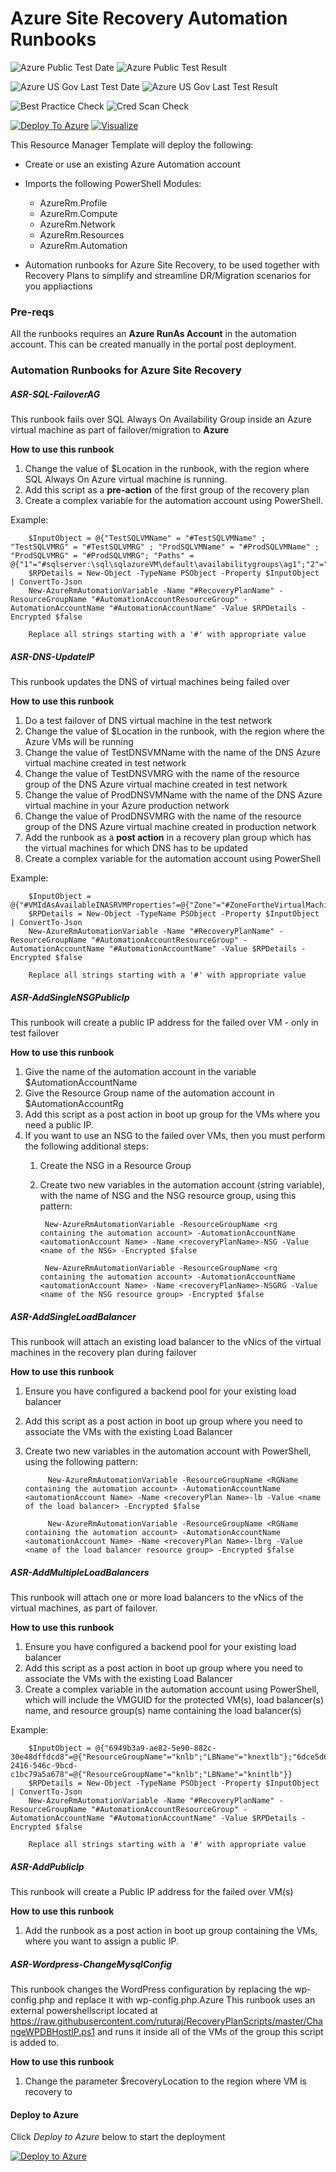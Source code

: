# Azure Site Recovery Automation Runbooks

![Azure Public Test Date](https://azurequickstartsservice.blob.core.windows.net/badges/asr-automation-recovery/PublicLastTestDate.svg)
![Azure Public Test Result](https://azurequickstartsservice.blob.core.windows.net/badges/asr-automation-recovery/PublicDeployment.svg)

![Azure US Gov Last Test Date](https://azurequickstartsservice.blob.core.windows.net/badges/asr-automation-recovery/FairfaxLastTestDate.svg)
![Azure US Gov Last Test Result](https://azurequickstartsservice.blob.core.windows.net/badges/asr-automation-recovery/FairfaxDeployment.svg)

![Best Practice Check](https://azurequickstartsservice.blob.core.windows.net/badges/asr-automation-recovery/BestPracticeResult.svg)
![Cred Scan Check](https://azurequickstartsservice.blob.core.windows.net/badges/asr-automation-recovery/CredScanResult.svg)

[![Deploy To Azure](https://raw.githubusercontent.com/fathym-it/azure-quickstart-templates/master/1-CONTRIBUTION-GUIDE/images/deploytoazure.svg?sanitize=true)](https://portal.azure.com/#create/Microsoft.Template/uri/https%3A%2F%2Fraw.githubusercontent.com%2Ffathym-it%2Fazure-quickstart-templates%2Fmaster%2Fasr-automation-recovery%2Fazuredeploy.json)
[![Visualize](https://raw.githubusercontent.com/fathym-it/azure-quickstart-templates/master/1-CONTRIBUTION-GUIDE/images/visualizebutton.svg?sanitize=true)](http://armviz.io/#/?load=https%3A%2F%2Fraw.githubusercontent.com%2Ffathym-it%2Fazure-quickstart-templates%2Fmaster%2Fasr-automation-recovery%2Fazuredeploy.json)

This Resource Manager Template will deploy the following:

* Create or use an existing Azure Automation account
* Imports the following PowerShell Modules:
	* AzureRm.Profile
	* AzureRm.Compute
	* AzureRm.Network
	* AzureRm.Resources
	* AzureRm.Automation

* Automation runbooks for Azure Site Recovery, to be used together with Recovery Plans to simplify and streamline DR/Migration scenarios for you appliactions

### Pre-reqs

All the runbooks requires an **Azure RunAs Account** in the automation account. This can be created manually in the portal post deployment. 

### Automation Runbooks for Azure Site Recovery 

##### ASR-SQL-FailoverAG

This runbook fails over SQL Always On Availability Group inside an Azure virtual machine as part of failover/migration to **Azure**

**How to use this runbook**

1. Change the value of $Location in the runbook, with the region where SQL Always On Azure virtual machine is running.
2. Add this script as a **pre-action** of the first group of the recovery plan
3. Create a complex variable for the automation account using PowerShell.

Example: 
 
        $InputObject = @{"TestSQLVMName" = "#TestSQLVMName" ; "TestSQLVMRG" = "#TestSQLVMRG" ; "ProdSQLVMName" = "#ProdSQLVMName" ; "ProdSQLVMRG" = "#ProdSQLVMRG"; "Paths" = @{"1"="#sqlserver:\sql\sqlazureVM\default\availabilitygroups\ag1";"2"="#sqlserver:\sql\sqlazureVM\default\availabilitygroups\ag2"}}
        $RPDetails = New-Object -TypeName PSObject -Property $InputObject  | ConvertTo-Json
        New-AzureRmAutomationVariable -Name "#RecoveryPlanName" -ResourceGroupName "#AutomationAccountResourceGroup" -AutomationAccountName "#AutomationAccountName" -Value $RPDetails -Encrypted $false  

        Replace all strings starting with a '#' with appropriate value

##### ASR-DNS-UpdateIP

This runbook updates the DNS of virtual machines being failed over

**How to use this runbook**

1. Do a test failover of DNS virtual machine in the test network 
2. Change the value of $Location in the runbook, with the region where the Azure VMs will be running
3. Change the value of TestDNSVMName with the name of the DNS Azure virtual machine created in test network
4. Change the value of TestDNSVMRG with the name of the resource group of the DNS Azure virtual machine created in test network
5. Change the value of ProdDNSVMName with the name of the DNS Azure virtual machine in your Azure production network
6. Change the value of ProdDNSVMRG with the name of the resource group of the DNS Azure virtual machine created in production network
7. Add the runbook as a **post action** in a recovery plan group which has the virtual machines for which DNS has to be updated
8. Create a complex variable for the automation account using PowerShell

Example: 

		$InputObject = @{"#VMIdAsAvailableINASRVMProperties"=@{"Zone"="#ZoneFortheVirtualMachine";"VMName"="#HostNameofTheVirtualMachine"};"#VMIdAsAvailableINASRVMProperties2"=@{"Zone"="#ZoneFortheVirtualMachine2";"VMName"="#HostNameofTheVirtualMachine2"}}
        $RPDetails = New-Object -TypeName PSObject -Property $InputObject  | ConvertTo-Json
        New-AzureRmAutomationVariable -Name "#RecoveryPlanName" -ResourceGroupName "#AutomationAccountResourceGroup" -AutomationAccountName "#AutomationAccountName" -Value $RPDetails -Encrypted $false  

        Replace all strings starting with a '#' with appropriate value

##### ASR-AddSingleNSGPublicIp

This runbook will create a public IP address for the failed over VM - only in test failover

**How to use this runbook**

1. Give the name of the automation account in the variable $AutomationAccountName
2. Give the Resource Group name of the automation account in $AutomationAccountRg
3. Add this script as a post action in boot up group for the VMs where you need a public IP. 
4. If you want to use an NSG to the failed over VMs, then you must perform the following additional steps:
	1. Create the NSG in a Resource Group
	2. Create two new variables in the automation account (string variable), with the name of NSG and the NSG resource group, using this pattern:

			New-AzureRmAutomationVariable -ResourceGroupName <rg containing the automation account> -AutomationAccountName <automationAccount Name> -Name <recoveryPlanName>-NSG -Value <name of the NSG> -Encrypted $false

			New-AzureRmAutomationVariable -ResourceGroupName <rg containing the automation account> -AutomationAccountName <automationAccount Name> -Name <recoveryPlanName>-NSGRG -Value <name of the NSG resource group> -Encrypted $false

##### ASR-AddSingleLoadBalancer

This runbook will attach an existing load balancer to the vNics of the virtual machines in the recovery plan during failover

**How to use this runbook**

1. Ensure you have configured a backend pool for your existing load balancer
2. Add this script as a post action in boot up group where you need to associate the VMs with the existing Load Balancer
3. Create two new variables in the automation account with PowerShell, using the following pattern:

	        New-AzureRmAutomationVariable -ResourceGroupName <RGName containing the automation account> -AutomationAccountName <automationAccount Name> -Name <recoveryPlan Name>-lb -Value <name of the load balancer> -Encrypted $false

            New-AzureRmAutomationVariable -ResourceGroupName <RGName containing the automation account> -AutomationAccountName <automationAccount Name> -Name <recoveryPlan Name>-lbrg -Value <name of the load balancer resource group> -Encrypted $false     

##### ASR-AddMultipleLoadBalancers

This runbook will attach one or more load balancers to the vNics of the virtual machines, as part of failover.

**How to use this runbook**

1. Ensure you have configured a backend pool for your existing load balancer
2. Add this script as a post action in boot up group where you need to associate the VMs with the existing Load Balancer
3. Create a complex variable in the automation account using PowerShell, which will include the VMGUID for the protected VM(s), load balancer(s) name, and resource group(s) name containing the load balancer(s)

Example:

		$InputObject = @{"6949b3a9-ae82-5e90-882c-30e48dffdcd8"=@{"ResourceGroupName"="knlb";"LBName"="knextlb"};"6dce5d61-2416-546c-9bcd-c1bc79a5a678"=@{"ResourceGroupName"="knlb";"LBName"="knintlb"}}
        $RPDetails = New-Object -TypeName PSObject -Property $InputObject  | ConvertTo-Json
        New-AzureRmAutomationVariable -Name "#RecoveryPlanName" -ResourceGroupName "#AutomationAccountResourceGroup" -AutomationAccountName "#AutomationAccountName" -Value $RPDetails -Encrypted $false

		Replace all strings starting with a '#' with appropriate value  
      

##### ASR-AddPublicIp

This runbook will create a Public IP address for the failed over VM(s)

**How to use this runbook**

1. Add the runbook as a post action in boot up group containing the VMs, where you want to assign a public IP.

##### ASR-Wordpress-ChangeMysqlConfig

This runbook changes the WordPress configuration by replacing the wp-config.php and replace it with wp-config.php.Azure
This runbook uses an external powershellscript located at https://raw.githubusercontent.com/ruturaj/RecoveryPlanScripts/master/ChangeWPDBHostIP.ps1 and runs it inside all of the VMs of the group this script is added to.

**How to use this runbook**

1. Change the parameter $recoveryLocation to the region where VM is recovery to

#### Deploy to Azure

Click *Deploy to Azure* below to start the deployment

[![Deploy to Azure](https://raw.githubusercontent.com/fathym-it/azure-quickstart-templates/master/1-CONTRIBUTION-GUIDE/images/deploytoazure.svg?sanitize=true)](https://portal.azure.com/#create/Microsoft.Template/uri/https%3A%2F%2Fraw.githubusercontent.com%2Ffathym-it%2Fazure-quickstart-templates%2Fmaster%2Fasr-automation-recovery%2F%2Fazuredeploy.json) 






